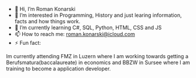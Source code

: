 - 👋 Hi, I’m Roman Konarski
- 👀 I’m interested in Programming, History and just learing information, facts and how things work.
- 🌱 I’m currently learning C#, SQL, Python, HTML, CSS and JS
- 📫 How to reach me: roman.konarski@icloud.com
- ⚡ Fun fact: 

Im currently attending FMZ in Luzern where I am working towards getting a Berufsmatura(baccalaureate) in economics and BBZW in Sursee where I am training to become a application developer.

<!---
Konarski-R/Konarski-R is a ✨ special ✨ repository because its `README.md` (this file) appears on your GitHub profile.
You can click the Preview link to take a look at your changes.
--->
